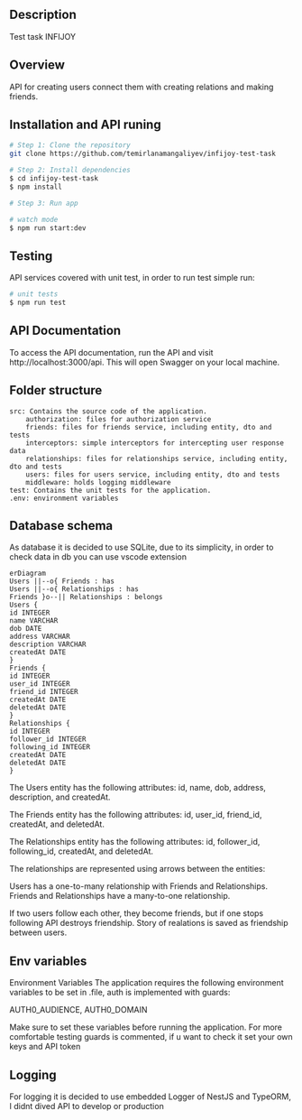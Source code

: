 ## Description

Test task INFIJOY

## Overview

API for creating users connect them with creating relations and making friends.

## Installation and API runing

```bash
# Step 1: Clone the repository
git clone https://github.com/temirlanamangaliyev/infijoy-test-task

# Step 2: Install dependencies
$ cd infijoy-test-task
$ npm install

# Step 3: Run app

# watch mode
$ npm run start:dev

```

## Testing

API services covered with unit test, in order to run test simple run:

```bash
# unit tests
$ npm run test

```

## API Documentation

To access the API documentation, run the API and visit http://localhost:3000/api. This will open Swagger on your local machine.

## Folder structure

    src: Contains the source code of the application.
        authorization: files for authorization service
        friends: files for friends service, including entity, dto and tests
        interceptors: simple interceptors for intercepting user response data
        relationships: files for relationships service, including entity, dto and tests
        users: files for users service, including entity, dto and tests
        middleware: holds logging middleware
    test: Contains the unit tests for the application.
    .env: environment variables

## Database schema

As database it is decided to use SQLite, due to its simplicity, in order to check data in db you can use vscode extension

```mermaid
erDiagram
Users ||--o{ Friends : has
Users ||--o{ Relationships : has
Friends }o--|| Relationships : belongs
Users {
id INTEGER
name VARCHAR
dob DATE
address VARCHAR
description VARCHAR
createdAt DATE
}
Friends {
id INTEGER
user_id INTEGER
friend_id INTEGER
createdAt DATE
deletedAt DATE
}
Relationships {
id INTEGER
follower_id INTEGER
following_id INTEGER
createdAt DATE
deletedAt DATE
}
```

The Users entity has the following attributes: id, name, dob, address, description, and createdAt.

The Friends entity has the following attributes: id, user_id, friend_id, createdAt, and deletedAt.

The Relationships entity has the following attributes: id, follower_id, following_id, createdAt, and deletedAt.

The relationships are represented using arrows between the entities:

Users has a one-to-many relationship with Friends and Relationships.
Friends and Relationships have a many-to-one relationship.

If two users follow each other, they become friends, but if one stops following API destroys friendship. Story of realations is saved as friendship between users.

## Env variables

Environment Variables
The application requires the following environment variables to be set in .file, auth is implemented with guards:

AUTH0_AUDIENCE,
AUTH0_DOMAIN

Make sure to set these variables before running the application. For more comfortable testing guards is commented, if u want to check it set your own keys and API token

## Logging

For logging it is decided to use embedded Logger of NestJS and TypeORM, I didnt dived API to develop or production
